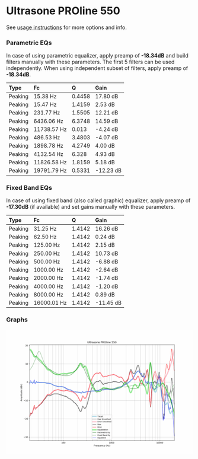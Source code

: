 # Ultrasone PROline 550
See [usage instructions](https://github.com/jaakkopasanen/AutoEq#usage) for more options and info.

### Parametric EQs
In case of using parametric equalizer, apply preamp of **-18.34dB** and build filters manually
with these parameters. The first 5 filters can be used independently.
When using independent subset of filters, apply preamp of **-18.34dB**.

| Type    | Fc          |      Q | Gain      |
|:--------|:------------|:-------|:----------|
| Peaking | 15.38 Hz    | 0.4458 | 17.80 dB  |
| Peaking | 15.47 Hz    | 1.4159 | 2.53 dB   |
| Peaking | 231.77 Hz   | 1.5505 | 12.21 dB  |
| Peaking | 6436.06 Hz  | 6.3748 | 14.59 dB  |
| Peaking | 11738.57 Hz | 0.013  | -4.24 dB  |
| Peaking | 486.53 Hz   | 3.4803 | -4.07 dB  |
| Peaking | 1898.78 Hz  | 4.2749 | 4.00 dB   |
| Peaking | 4132.54 Hz  | 6.328  | 4.93 dB   |
| Peaking | 11826.58 Hz | 1.8159 | 5.18 dB   |
| Peaking | 19791.79 Hz | 0.5331 | -12.23 dB |

### Fixed Band EQs
In case of using fixed band (also called graphic) equalizer, apply preamp of **-17.30dB**
(if available) and set gains manually with these parameters.

| Type    | Fc          |      Q | Gain      |
|:--------|:------------|:-------|:----------|
| Peaking | 31.25 Hz    | 1.4142 | 16.26 dB  |
| Peaking | 62.50 Hz    | 1.4142 | 0.24 dB   |
| Peaking | 125.00 Hz   | 1.4142 | 2.15 dB   |
| Peaking | 250.00 Hz   | 1.4142 | 10.73 dB  |
| Peaking | 500.00 Hz   | 1.4142 | -6.88 dB  |
| Peaking | 1000.00 Hz  | 1.4142 | -2.64 dB  |
| Peaking | 2000.00 Hz  | 1.4142 | -1.74 dB  |
| Peaking | 4000.00 Hz  | 1.4142 | -1.20 dB  |
| Peaking | 8000.00 Hz  | 1.4142 | 0.89 dB   |
| Peaking | 16000.01 Hz | 1.4142 | -11.45 dB |

### Graphs
![](./Ultrasone%20PROline%20550.png)